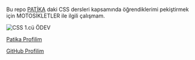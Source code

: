 Bu repo [PATİKA](https://app.patika.dev/) daki CSS dersleri kapsamında öğrendiklerimi pekiştirmek için MOTOSİKLETLER ile ilgili çalışmam.

![CSS 1.cü ÖDEV](img/CSS%20%C3%96dev1.JPG)

[Patika Profilim](https://app.patika.dev/sibgat)

[GitHub Profilim](https://github.com/Sibgatullahsanli)